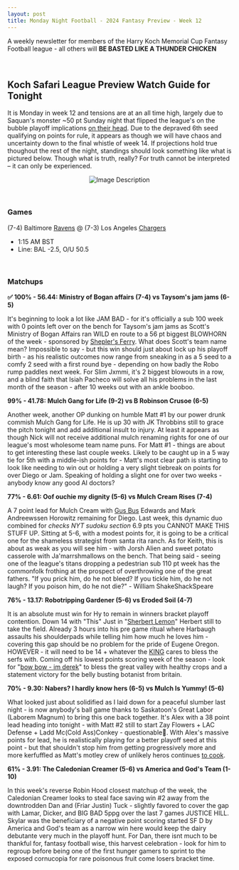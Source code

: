 ```yaml
---
layout: post
title: Monday Night Football - 2024 Fantasy Preview - Week 12
---
```


A weekly newsletter for members of the Harry Koch Memorial Cup Fantasy Football league - all others will **BE BASTED LIKE A THUNDER CHICKEN**

<br/>

## Koch Safari League Preview Watch Guide for Tonight

It is Monday in week 12 and tensions are at an all time high, largely due to Saquan's monster ~50 pt Sunday night that flipped the league's on the bubble playoff implications [on their head](https://img.asmedia.epimg.net/resizer/v2/VK7RT2DTADVW64X2VVHBOHRYGM.jpg?auth=448e5683d732db66da543ca314a438ed81764efe2e4bd32ade907fd715732bef&width=644&height=362&smart=true).  Due to the depraved 6th seed qualifying on points for rule, it appears as though we will have chaos and uncertainty down to the final whistle of week 14. If projections hold true thoughout the rest of the night, standings should look something like what is pictured below. Though what is truth, really? For truth cannot be interpreted – it can only be experienced. 

<p style="text-align: center;">
  <img src="{{ site.baseurl }}/images/standings12.jpg" alt="Image Description">
</p>

<br/>

### Games
(7-4) Baltimore [Ravens](https://childrenspoetrysummit.com/wp-content/uploads/2021/01/the-raven.jpg?w=561) @ (7-3) Los Angeles [Chargers](https://static.clubs.nfl.com/image/upload/t_new_photo_album/chargers/wppz3ctujmv2xfuisibg.jpg)
* 1:15 AM BST
* Line: BAL -2.5, O/U 50.5

<br/>

### Matchups

**✅ 100% - 56.44: Ministry of Bogan affairs (7-4) vs Taysom's jam jams (6-5)**

It's beginning to look a lot like JAM BAD - for it's officially a sub 100 week with 0 points left over on the bench for Taysom's jam jams as Scott's Ministry of Bogan Affairs ran WILD en route to a 56 pt biggest BLOWHORN of the week - sponsored by [Shepler's Ferry](https://www.youtube.com/watch?v=8dENYJbN1z4). What does Scott's team name mean? Impossible to say - but this win should just about lock up his playoff birth - as his realistic outcomes now range from sneaking in as a 5 seed to a comfy 2 seed with a first round bye - depending on how badly the Robo rump paddles next week. For Slim Jxmmi, it's 2 biggest blowouts in a row, and a blind faith that Isiah Pacheco will solve all his problems in the last month of the season - after 10 weeks out with an ankle booboo.

**99% - 41.78: Mulch Gang for Life (9-2) vs B Robinson Crusoe (6-5)**

Another week, another OP dunking on humble Matt #1 by our power drunk commish Mulch Gang for Life. He is up 30 with JK Throbbins still to grace the pitch tonight and add additional insult to injury. At least it appears as though Nick will not receive additional mulch renaming rights for one of our league's most wholesome team name puns. For Matt #1 - things are about to get interesting these last couple weeks. Likely to be caught up in a 5 way tie for 5th with a middle-ish points for - Matt's most clear path is starting to look like needing to win out or holding a very slight tiebreak on points for over Diego or Jam. Speaking of holding a slight one for over two weeks - anybody know any good AI doctors? 

**77% - 6.61: Oof ouchie my dignity (5-6) vs Mulch Cream Rises (7-4)**

A 7 point lead for Mulch Cream with [Gus Bus](https://www.youtube.com/watch?v=6QEyKPMmoVk) Edwards and Mark Andreewssen Horowitz remaining for Diego. Last week, this dynamic duo combined for *checks NYT sudoku section* 6.9 pts you CANNOT MAKE THIS STUFF UP. Sitting at 5-6, with a modest points for, it is going to be a critical one for the shameless strategist from santa rita ranch. As for Keith, this is about as weak as you will see him - with Jorsh Alien and sweet potato casserole with Ja'marrshmallows on the bench. That being said - seeing one of the league's titans dropping a pedestrian sub 110 pt week has the commonfolk frothing at the prospect of overthrowing one of the great fathers.  "If you prick him, do he not bleed? If you tickle him, do he not laugh? If you poison him, do he not die?" - William ShakeShackSpeare     

**76% - 13.17: Robotripping Gardener (5-6) vs Eroded Soil (4-7)**

It is an absolute must win for Hy to remain in winners bracket playoff contention. Down 14 with "This" Just in "[Sherbert Lemon](https://www.cadburygiftsdirect.co.uk/media/catalog/product/cache/1f0a612b53bcace324bfd6313210b274/s/h/sherbert_lemons_1.jpg)" Herbert still to take the field. Already 3 hours into his pre game ritual where Harbaugh assaults his shoulderpads while telling him how much he loves him - covering this gap should be no problem for the pride of Eugene Oregon. HOWEVER - it will need to be 14 + whatever the [KING](https://preview.redd.it/udnlr1mi6f941.jpg?width=640&crop=smart&auto=webp&s=14173b8676bfdfe23304da38a782917806697350) cares to bless the serfs with. Coming off his lowest points scoring week of the season - look for "[bow bow - im derek](https://www.youtube.com/watch?v=isaubGIFp28)" to bless the great valley with healthy crops and a statement victory for the belly busting botanist from britain. 

**70% - 9.30: Nabers? I hardly know hers (6-5) vs Mulch Is Yummy! (5-6)**

What looked just about solidified as I laid down for a peaceful slumber last night - is now anybody's ball game thanks to Saskatoon's Great Labor (Laborem Magnum) to bring this one back together. It's Alex with a 38 point lead heading into tonight - with Matt #2 still to start Zay Flowers + LAC Defense + Ladd Mc(Cold Ass)Conkey - questionable🤔. With Alex's massive points for lead, he is realistically playing for a better playoff seed at this point - but that shouldn't stop him from getting progressively more and more kerfuffled as Matt's motley crew of unlikely heros continues [to cook](https://www.youtube.com/watch?v=SMR-NItMevA).

**61% - 3.91: The Caledonian Creamer (5-6) vs America and God's Team (1-10)**

In this week's reverse Robin Hood closest matchup of the week, the Caledonian Creamer looks to steal face saving win #2 away from the downtrodden Dan and (Friar Justin) Tuck - slightly favored to cover the gap with Lamar, Dicker, and BIG BAD 5ppg over the last 7 games JUSTICE HILL. Skylar was the beneficiary of a negative point scoring started SF D by America and God's team as a narrow win here would keep the dairy debutante very much in the playoff hunt. For Dan, there isnt much to be thankful for, fantasy football wise, this harvest celebration - look for him to regroup before being one of the first hunger gamers to sprint to the exposed cornucopia for rare poisonous fruit come losers bracket time.  

<br/>

<div style="display: flex; justify-content: center; margin-top: 20px;">
    <script type="text/javascript" src="https://cdnjs.buymeacoffee.com/1.0.0/button.prod.min.js" 
        data-name="bmc-button" data-slug="pdubslax" data-color="#40DCA5" 
        data-emoji="🏈" data-font="Bree" data-text="I give up. For now.." 
        data-outline-color="#000000" data-font-color="#ffffff" 
        data-coffee-color="#FFDD00">
    </script>
</div>




<br/>
